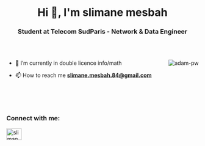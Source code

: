 <h1 align="center">Hi 👋, I'm slimane mesbah</h1>
<h3 align="center">Student at Telecom SudParis - Network & Data Engineer</h3>

<br>

<br>

<p><img align="right" src="https://user-images.githubusercontent.com/72779962/196053294-43813887-ceb5-415e-af47-4f3118c419de.png" alt="adam-pw" /></p>


- 🌱 I’m currently in double licence info/math

- 📫 How to reach me **slimane.mesbah.84@gmail.com**

<br>
<br>
<br>


<h3 align="left">Connect with me:</h3>
<p align="left">
  <a href="https://www.linkedin.com/in/slimane-mesbah-cs/" target="blank"><img align="center"
      src="https://user-images.githubusercontent.com/72779962/196053395-c1be3c59-fa9e-454b-ae05-f51be2bac575.png"
      alt="slimane-msb" height="30" width="40" /></a>
  
</p>
